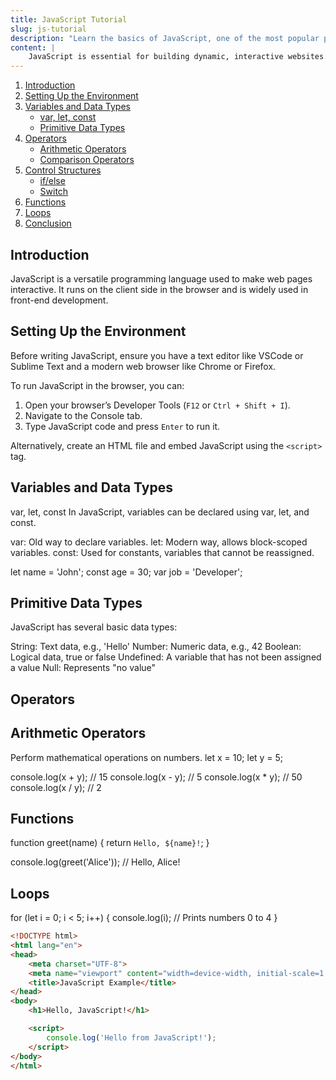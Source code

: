 ```yaml
---
title: JavaScript Tutorial
slug: js-tutorial
description: "Learn the basics of JavaScript, one of the most popular programming languages used in web development."
content: |
    JavaScript is essential for building dynamic, interactive websites. This tutorial covers the fundamentals of JavaScript, from variables and data types to functions and control structures. Follow along to start coding in JavaScript!
---
```




1. [Introduction](#introduction)
2. [Setting Up the Environment](#setting-up-the-environment)
3. [Variables and Data Types](#variables-and-data-types)
    - [var, let, const](#var-let-const)
    - [Primitive Data Types](#primitive-data-types)
4. [Operators](#operators)
    - [Arithmetic Operators](#arithmetic-operators)
    - [Comparison Operators](#comparison-operators)
5. [Control Structures](#control-structures)
    - [if/else](#ifelse)
    - [Switch](#switch)
6. [Functions](#functions)
7. [Loops](#loops)
8. [Conclusion](#conclusion)

## Introduction

JavaScript is a versatile programming language used to make web pages interactive. It runs on the client side in the browser and is widely used in front-end development.

## Setting Up the Environment

Before writing JavaScript, ensure you have a text editor like VSCode or Sublime Text and a modern web browser like Chrome or Firefox.

To run JavaScript in the browser, you can:
1. Open your browser’s Developer Tools (`F12` or `Ctrl + Shift + I`).
2. Navigate to the Console tab.
3. Type JavaScript code and press `Enter` to run it.

Alternatively, create an HTML file and embed JavaScript using the `<script>` tag.

## Variables and Data Types
var, let, const
In JavaScript, variables can be declared using var, let, and const.

var: Old way to declare variables.
let: Modern way, allows block-scoped variables.
const: Used for constants, variables that cannot be reassigned.

let name = 'John';
const age = 30;
var job = 'Developer';

## Primitive Data Types
JavaScript has several basic data types:

String: Text data, e.g., 'Hello'
Number: Numeric data, e.g., 42
Boolean: Logical data, true or false
Undefined: A variable that has not been assigned a value
Null: Represents "no value"
## Operators
 ## Arithmetic Operators
Perform mathematical operations on numbers.
let x = 10;
let y = 5;

console.log(x + y); // 15
console.log(x - y); // 5
console.log(x * y); // 50
console.log(x / y); // 2

## Functions
function greet(name) {
    return `Hello, ${name}!`;
}

console.log(greet('Alice')); // Hello, Alice!

## Loops 
for (let i = 0; i < 5; i++) {
    console.log(i);  // Prints numbers 0 to 4
}



```html
<!DOCTYPE html>
<html lang="en">
<head>
    <meta charset="UTF-8">
    <meta name="viewport" content="width=device-width, initial-scale=1.0">
    <title>JavaScript Example</title>
</head>
<body>
    <h1>Hello, JavaScript!</h1>

    <script>
        console.log('Hello from JavaScript!');
    </script>
</body>
</html>
